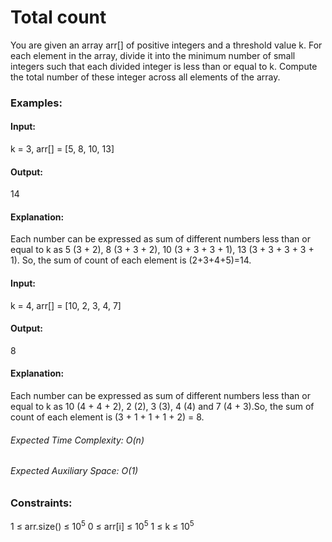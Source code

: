 # Total count
You are given an array arr[] of positive integers and a threshold value k. For each element in the array, divide it into the minimum number of small integers such that each divided integer is less than or equal to k. Compute the total number of these integer across all elements of the array.

### Examples:
#### Input: 
k = 3, arr[] = [5, 8, 10, 13]
#### Output:
14
#### Explanation:
Each number can be expressed as sum of different numbers less than or equal to k as 5 (3 + 2), 8 (3 + 3 + 2), 10 (3 + 3 + 3 + 1), 13 (3 + 3 + 3 + 3 + 1). So, the sum of count of each element is (2+3+4+5)=14.

#### Input: 
k = 4, arr[] = [10, 2, 3, 4, 7]
#### Output: 
8
#### Explanation: 
Each number can be expressed as sum of different numbers less than or equal to k as 10 (4 + 4 + 2), 2 (2), 3 (3), 4 (4) and 7 (4 + 3).So, the sum of count of each element is (3 + 1 + 1 + 1 + 2) = 8.

###### Expected Time Complexity: O(n)
###### Expected Auxiliary Space: O(1)

### Constraints:
1 ≤ arr.size() ≤ $`10^5`$
0 ≤ arr[i] ≤ $`10^5`$
1 ≤ k ≤ $`10^5`$



